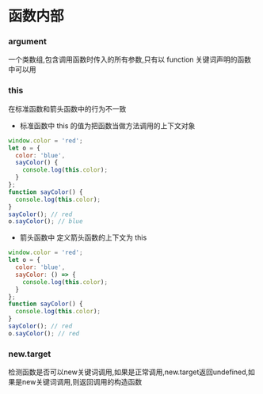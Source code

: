 # 函数内部

### argument

一个类数组,包含调用函数时传入的所有参数,只有以 function 关键词声明的函数中可以用

### this

在标准函数和箭头函数中的行为不一致

- 标准函数中
  this 的值为把函数当做方法调用的上下文对象

```js
window.color = 'red';
let o = {
  color: 'blue',
  sayColor() {
    console.log(this.color);
  }
};
function sayColor() {
  console.log(this.color);
}
sayColor(); // red
o.sayColor(); // blue
```

- 箭头函数中
  定义箭头函数的上下文为 this

```js
window.color = 'red';
let o = {
  color: 'blue',
  sayColor: () => {
    console.log(this.color);
  }
};
function sayColor() {
  console.log(this.color);
}
sayColor(); // red
o.sayColor(); // red
```

### new.target
检测函数是否可以new关键词调用,如果是正常调用,new.target返回undefined,如果是new关键词调用,则返回调用的构造函数
